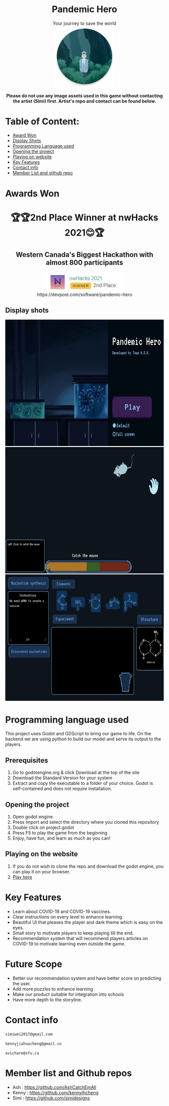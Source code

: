 
# <div align="center">Pandemic Hero</div>


<div align="center">Your journey to save the world</div>

<div align="center"><img src ="ic_launcher.png" style="vertical-align:middle"></div>

<div align="center"><h4>Please do not use any image assets used in this game without contacting the artist (Simi) first. Artist's repo and contact can be found below.</h4></div>

# Table of Content:
- [Award Won](#awards-won)
- [Display Shots](#display-shots)
- [Programming Language used ](#programming-language-used)
- [Opening the project](#opening-the-project)
- [Playing on website](#playing-on-the-website)
- [Key Features](#key-features)
- [Contact info](#contact-info)
- [Member List and github repo](#member-list-and-github-repos)
# Awards Won
# <div align="center">🏆🏆2nd Place Winner at nwHacks 2021😊🏆</div>
## <div align="center">Western Canada's Biggest Hackathon with almost 800 participants</div>
<div align="center"><img src ="2nd place.jpg" style="vertical-align:middle"></div>
<div align="center">https://devpost.com/software/pandemic-hero</div>

## Display shots

<div align="center"><img src ="d1.jpg" width="600" height="400"></div>  
<div align="center"><img src ="d2.jpg" width="600" height="400"></div>  
<div align="center"><img src ="d3.jpg" width="600" height="400"></div>  

# Programming language used

This project uses Godot and GDScript to bring our game to life. On the backend we are using python to build our model and serve its output to the players.

## Prerequisites
1) Go to godotengine.org & click Download at the top of the site
2) Download the Standard Version for your system
3) Extract and copy the executable to a folder of your choice. Godot is self-contained and does not require installation.


## Opening the project 
1) Open godot engine.
2) Press Import and select the directory where you cloned this repository
3) Double click on project.godot
4) Press F5 to play the game from the beginning
5) Enjoy, have fun, and learn as much as you can!



## Playing on the website
1) If you do not wish to clone the repo and download the godot engine, you can play it on your browser.
2) [Play here](https://gotm.io/askstudio/pandemic-hero)




# Key Features
- Learn about COVID-19 and COVID-19 vaccines.
- Clear instructions on every level to enhance learning.
- Beautiful UI that pleases the player and dark theme which is easy on the eyes.
- Small story to motivate players to keep playing till the end.
- Recommendation system that will recommend players articles on COVID-19 to motivate learning even outside the game.

# Future Scope 
- Better our recommendation system and have better score on predicting the user.
- Add more puzzles to enhance learning
- Make our product suitable for integration into schools 
- Have more depth to the storyline.


 
 # Contact info 
 
 ```
 simiwei2017@gmail.com
 ```
 ```
 kennyjiahuacheng@gmail.co
 ```
 ```
 avichare@sfu.ca
 ```

 
 # Member list and Github repos
 - Ash :  https://github.com/AshCatchEmAll
 - Kenny : https://github.com/kennyjhcheng
 - Simi : https://github.com/simidesigns

 


